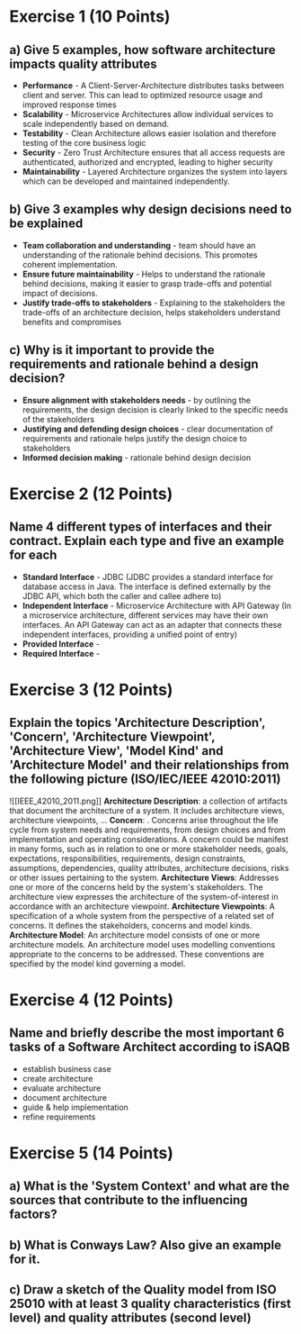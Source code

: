 
# Exercise 1 (10 Points)
## a) Give 5 examples, how software architecture impacts quality attributes

- **Performance** - A Client-Server-Architecture distributes tasks between client and server. This can lead to optimized resource usage and improved response times
- **Scalability** - Microservice Architectures allow individual services to scale independently based on demand.
- **Testability** - Clean Architecture allows easier isolation and therefore testing of the core business logic
- **Security** - Zero Trust Architecture ensures that all access requests are authenticated, authorized and encrypted, leading to higher security
- **Maintainability** - Layered Architecture organizes the system into layers which can be developed and maintained independently.

## b) Give 3 examples why design decisions need to be explained

- **Team collaboration and understanding** - team should have an understanding of the rationale behind decisions. This promotes coherent implementation.
- **Ensure future maintainability** - Helps to understand the rationale behind decisions, making it easier to grasp trade-offs and potential impact of decisions.
- **Justify trade-offs to stakeholders** - Explaining to the stakeholders the trade-offs of an architecture decision, helps stakeholders understand benefits and compromises

## c) Why is it important to provide the requirements and rationale behind a design decision?

- **Ensure alignment with stakeholders needs** - by outlining the requirements, the design decision is clearly linked to the specific needs of the stakeholders
- **Justifying and defending design choices** - clear documentation of requirements and rationale helps justify the design choice to stakeholders
- **Informed decision making** - rationale behind design decision

# Exercise 2 (12 Points)

## Name 4 different types of interfaces and their contract. Explain each type and five an example for each

- **Standard Interface** - JDBC (JDBC provides a standard interface for database access in Java. The interface is defined externally by the JDBC API, which both the caller and callee adhere to)
- **Independent Interface** - Microservice Architecture with API Gateway (In a microservice architecture, different services may have their own interfaces. An API Gateway can act as an adapter that connects these independent interfaces, providing a unified point of entry) 
- **Provided Interface** - 
- **Required Interface** - 

# Exercise 3 (12 Points)

## Explain the topics 'Architecture Description', 'Concern', 'Architecture Viewpoint', 'Architecture View', 'Model Kind' and 'Architecture Model' and their relationships from the following picture (ISO/IEC/IEEE 42010:2011)


![[IEEE_42010_2011.png]]
**Architecture Description**: a collection of artifacts that document the architecture of a system. It includes architecture views, architecture viewpoints, ...
**Concern**: . Concerns arise throughout the life cycle from system needs and requirements, from design choices and from implementation and operating considerations. A concern could be manifest in many forms, such as in relation to one or more stakeholder needs, goals, expectations, responsibilities, requirements, design constraints, assumptions, dependencies, quality attributes, architecture decisions, risks or other issues pertaining to the system.
**Architecture Views**: Addresses one or more of the concerns held by the system's stakeholders. The architecture view expresses the architecture of the system-of-interest in accordance with an architecture viewpoint.
**Architecture Viewpoints**: A specification of a whole system from the perspective of a related set of concerns. It defines the stakeholders, concerns and model kinds.
**Architecture Model**: An architecture model consists of one or more architecture models. An architecture model uses modelling conventions appropriate to the concerns to be addressed. These conventions are specified by the model kind governing a model.
# Exercise 4 (12 Points)

## Name and briefly describe the most important 6 tasks of a Software Architect according to iSAQB

- establish business case
- create architecture
- evaluate architecture
- document architecture
- guide & help implementation
- refine requirements

# Exercise 5 (14 Points)

## a) What is the 'System Context' and what are the sources that contribute to the influencing factors?

## b) What is Conways Law? Also give an example for it.


## c) Draw a sketch of the Quality model from ISO 25010 with at least 3 quality characteristics (first level) and quality attributes (second level)